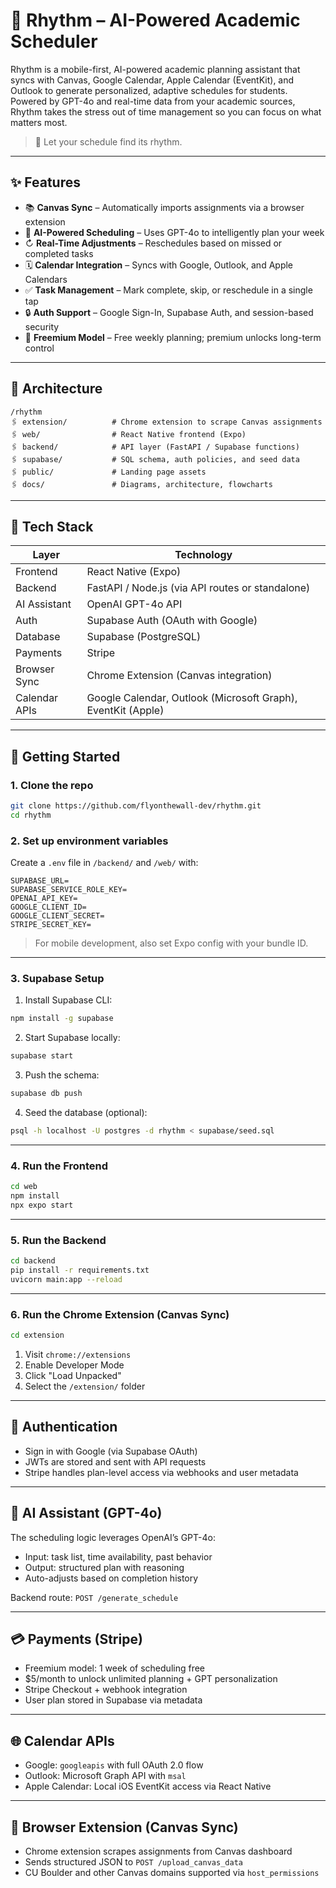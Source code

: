 # 🎵 Rhythm – AI-Powered Academic Scheduler

Rhythm is a mobile-first, AI-powered academic planning assistant that syncs with Canvas, Google Calendar, Apple Calendar (EventKit), and Outlook to generate personalized, adaptive schedules for students. Powered by GPT-4o and real-time data from your academic sources, Rhythm takes the stress out of time management so you can focus on what matters most.

> 📱 Let your schedule find its rhythm.

---

## ✨ Features

* 📚 **Canvas Sync** – Automatically imports assignments via a browser extension
* 🧠 **AI-Powered Scheduling** – Uses GPT-4o to intelligently plan your week
* ↻ **Real-Time Adjustments** – Reschedules based on missed or completed tasks
* 🗓️ **Calendar Integration** – Syncs with Google, Outlook, and Apple Calendars
* ✅ **Task Management** – Mark complete, skip, or reschedule in a single tap
* 🔒 **Auth Support** – Google Sign-In, Supabase Auth, and session-based security
* 💸 **Freemium Model** – Free weekly planning; premium unlocks long-term control

---

## 🧱 Architecture

```
/rhythm
🖇️ extension/          # Chrome extension to scrape Canvas assignments
🖇️ web/                # React Native frontend (Expo)
🖇️ backend/            # API layer (FastAPI / Supabase functions)
🖇️ supabase/           # SQL schema, auth policies, and seed data
🖇️ public/             # Landing page assets
🖇️ docs/               # Diagrams, architecture, flowcharts
```

---

## 💠 Tech Stack

| Layer         | Technology                                                   |
| ------------- | ------------------------------------------------------------ |
| Frontend      | React Native (Expo)                                          |
| Backend       | FastAPI / Node.js (via API routes or standalone)             |
| AI Assistant  | OpenAI GPT-4o API                                            |
| Auth          | Supabase Auth (OAuth with Google)                            |
| Database      | Supabase (PostgreSQL)                                        |
| Payments      | Stripe                                                       |
| Browser Sync  | Chrome Extension (Canvas integration)                        |
| Calendar APIs | Google Calendar, Outlook (Microsoft Graph), EventKit (Apple) |

---

## 🚀 Getting Started

### 1. Clone the repo

```bash
git clone https://github.com/flyonthewall-dev/rhythm.git
cd rhythm
```

### 2. Set up environment variables

Create a `.env` file in `/backend/` and `/web/` with:

```
SUPABASE_URL=
SUPABASE_SERVICE_ROLE_KEY=
OPENAI_API_KEY=
GOOGLE_CLIENT_ID=
GOOGLE_CLIENT_SECRET=
STRIPE_SECRET_KEY=
```

> For mobile development, also set Expo config with your bundle ID.

---

### 3. Supabase Setup

1. Install Supabase CLI:

```bash
npm install -g supabase
```

2. Start Supabase locally:

```bash
supabase start
```

3. Push the schema:

```bash
supabase db push
```

4. Seed the database (optional):

```bash
psql -h localhost -U postgres -d rhythm < supabase/seed.sql
```

---

### 4. Run the Frontend

```bash
cd web
npm install
npx expo start
```

---

### 5. Run the Backend

```bash
cd backend
pip install -r requirements.txt
uvicorn main:app --reload
```

---

### 6. Run the Chrome Extension (Canvas Sync)

```bash
cd extension
```

1. Visit `chrome://extensions`
2. Enable Developer Mode
3. Click "Load Unpacked"
4. Select the `/extension/` folder

---

## 🔐 Authentication

* Sign in with Google (via Supabase OAuth)
* JWTs are stored and sent with API requests
* Stripe handles plan-level access via webhooks and user metadata

---

## 💬 AI Assistant (GPT-4o)

The scheduling logic leverages OpenAI’s GPT-4o:

* Input: task list, time availability, past behavior
* Output: structured plan with reasoning
* Auto-adjusts based on completion history

Backend route: `POST /generate_schedule`

---

## 💳 Payments (Stripe)

* Freemium model: 1 week of scheduling free
* \$5/month to unlock unlimited planning + GPT personalization
* Stripe Checkout + webhook integration
* User plan stored in Supabase via metadata

---

## 🌐 Calendar APIs

* Google: `googleapis` with full OAuth 2.0 flow
* Outlook: Microsoft Graph API with `msal`
* Apple Calendar: Local iOS EventKit access via React Native

---

## 🧩️ Browser Extension (Canvas Sync)

* Chrome extension scrapes assignments from Canvas dashboard
* Sends structured JSON to `POST /upload_canvas_data`
* CU Boulder and other Canvas domains supported via `host_permissions`
